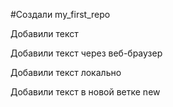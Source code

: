 #Создали my_first_repo 

Добавили текст

Добавили текст через веб-браузер

Добавили текст локально 

Добавили текст в новой ветке new